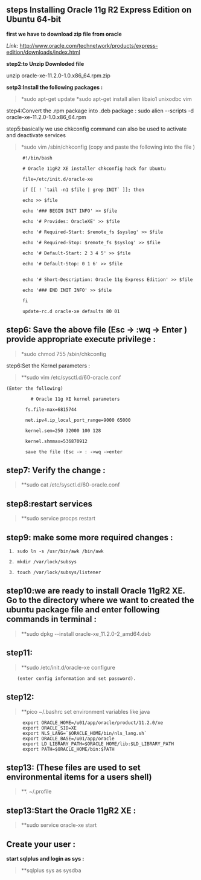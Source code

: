 ## steps Installing Oracle 11g R2 Express Edition on Ubuntu 64-bit

**first we have to download zip file from oracle**
 
 *Link:*
 http://www.oracle.com/technetwork/products/express-edition/downloads/index.html
 
 **step2:to Unzip Downloded file**
 
unzip oracle-xe-11.2.0-1.0.x86_64.rpm.zip

**setp3:Install the following packages :**
> *sudo apt-get update
> *sudo apt-get install alien libaio1 unixodbc vim

step4:Convert the .rpm package into .deb package :
sudo alien --scripts -d oracle-xe-11.2.0-1.0.x86_64.rpm

step5:basically we use chkconfig command can also be used to activate and deactivate services
> *sudo vim /sbin/chkconfig
 (copy and paste the following into the file )


          #!/bin/bash
          
          # Oracle 11gR2 XE installer chkconfig hack for Ubuntu
          
          file=/etc/init.d/oracle-xe
          
          if [[ ! `tail -n1 $file | grep INIT` ]]; then
          
          echo >> $file
          
          echo '### BEGIN INIT INFO' >> $file
          
          echo '# Provides: OracleXE' >> $file
          
          echo '# Required-Start: $remote_fs $syslog' >> $file
          
          echo '# Required-Stop: $remote_fs $syslog' >> $file
          
          echo '# Default-Start: 2 3 4 5' >> $file
          
          echo '# Default-Stop: 0 1 6' >> $file
          
          
          echo '# Short-Description: Oracle 11g Express Edition' >> $file
          
          echo '### END INIT INFO' >> $file
          
          fi
          
          update-rc.d oracle-xe defaults 80 01
  
  
  ## step6: Save the above file (Esc -> :wq -> Enter ) provide appropriate execute privilege :
       
   >    *sudo chmod 755 /sbin/chkconfig
   
   step6:Set the Kernel parameters :
   
   >   **sudo vim /etc/sysctl.d/60-oracle.conf 
   
    (Enter the following) 
    
             # Oracle 11g XE kernel parameters  
           
           fs.file-max=6815744  
           
           net.ipv4.ip_local_port_range=9000 65000  
           
           kernel.sem=250 32000 100 128 
           
           kernel.shmmax=536870912 
         
           save the file (Esc -> : ->wq ->enter
          
          
 ##  step7:  Verify the change : 

>  **sudo cat /etc/sysctl.d/60-oracle.conf 
    
  ## step8:restart services
    
  > **sudo service procps restart
  
  ## step9: make some more required changes :
    
     1. sudo ln -s /usr/bin/awk /bin/awk 
  
     2. mkdir /var/lock/subsys  
    
     3. touch /var/lock/subsys/listener 

  
 ## step10:we are ready to install Oracle 11gR2 XE. Go to the directory where we want to created the ubuntu package file  and enter following commands in terminal :


 >   **sudo dpkg --install oracle-xe_11.2.0-2_amd64.deb  

## step11:

 >   **sudo /etc/init.d/oracle-xe configure 
 
        (enter config information and set password).
        
 ##  step12:
 
 >    **pico ~/.bashrc set environment variables like java
 
          export ORACLE_HOME=/u01/app/oracle/product/11.2.0/xe
          export ORACLE_SID=XE
          export NLS_LANG=`$ORACLE_HOME/bin/nls_lang.sh`
          export ORACLE_BASE=/u01/app/oracle
          export LD_LIBRARY_PATH=$ORACLE_HOME/lib:$LD_LIBRARY_PATH
          export PATH=$ORACLE_HOME/bin:$PATH
          
  ## step13: (These files are used to set environmental items for a users shell)
  
  >   **. ~/.profile  
  
  ##   step13:Start the Oracle 11gR2 XE :

>   **sudo service oracle-xe start

##  Create your user :
   **start sqlplus and login as sys :**
   
>   **sqlplus sys as sysdba 



  
          

  
